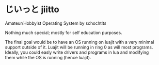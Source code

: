 
# じいっと jiitto

Amateur/Hobbyist Operating System by schochtlts

Nothing much special; mostly for self education purposes. 

The final goal would be to have an OS running on luajit with a very minimal support outside of it. Luajit will be running in ring 0 as will most programs. Ideally, you could easly write drivers and programs in lua and modifying them while the OS is running (hence luajit).

